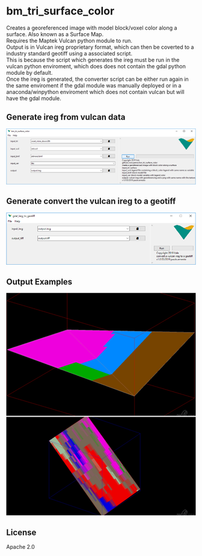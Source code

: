 # bm_tri_surface_color
Creates a georeferenced image with model block/voxel color along a surface. Also known as a Surface Map.    
Requires the Maptek Vulcan python module to run.  
Output is in Vulcan ireg proprietary format, which can then be coverted to a industry standard geotiff using a associated script.  
This is because the script which generates the ireg must be run in the vulcan python enviroment, which does does not contain the gdal python module by default.  
Once the ireg is generated, the converter script can be either run again in the same enviroment if the gdal module was manually deployed or in a anaconda/winpython enviroment which does not contain vulcan but will have the gdal module.  


## Generate ireg from vulcan data
![screenshot1](https://github.com/pemn/bm_tri_surface_color/blob/master/assets/screenshot1.png)

## Generate convert the vulcan ireg to a geotiff
![screenshot2](https://github.com/pemn/bm_tri_surface_color/blob/master/assets/screenshot2.png)

## Output Examples
![dump0000](https://github.com/pemn/bm_tri_surface_color/blob/master/assets/dump0000.png)  
![dump0001](https://github.com/pemn/bm_tri_surface_color/blob/master/assets/dump0001.png)

## License
Apache 2.0
